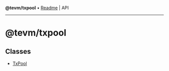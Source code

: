 **@tevm/txpool** • [Readme](README.md) \| API

***

# @tevm/txpool

## Classes

- [TxPool](classes/TxPool.md)
